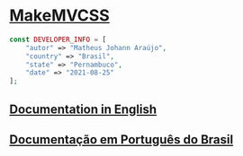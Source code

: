 # [MakeMVCSS](https://github.com/matheusjohannaraujo/makemvcss)

```php
const DEVELOPER_INFO = [
    "autor" => "Matheus Johann Araújo",
    "country" => "Brasil",
    "state" => "Pernambuco",
    "date" => "2021-08-25"
];
```

## [Documentation in English](./DOC-EU.md)

## [Documentação em Português do Brasil](./DOC.md)
